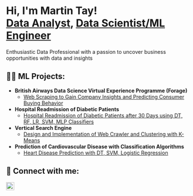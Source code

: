<h1>Hi, I'm Martin Tay! <br/><a href="https://github.com/joshmadakor1">Data Analyst</a>, <a href="https://www.linkedin.com/in/joshmadakor/">Data Scientist/ML Engineer</a></h1><p>Enthusiastic Data Professional with a passion to uncover business opportunities with data and insights</p>

<h2>👨‍💻 ML Projects:</h2>

- <b>British Airways Data Science Virtual Experience Programme (Forage)</b>
  - [Web Scraping to Gain Company Insights and Predicting Consumer Buying Behavior](https://github.com/joshmadakor1/Algorithms-Practice)
- <b>Hospital Readmission of Diabetic Patients</b>
  - [Hospital Readmission of Diabetic Patients after 30 Days using DT, RF, LR, SVM, MLP Classifiers](https://github.com/joshmadakor1/4chan-Image-Analysis-Middleware-C964)
- <b>Vertical Search Engine</b>
  - [Design and Implementation of Web Crawler and Clustering with K-Means](https://github.com/joshmadakor1/Sentinel-Lab)
- <b>Prediction of Cardiovascular Disease with Classification Algorithms</b>
  - [Heart Disease Prediction with DT, SVM, Logistic Regression](https://github.com/joshmadakor1/EncrypterPOC)


<h2> 🤳 Connect with me:</h2>


[<img align="left" alt="JoshMadakor | LinkedIn" width="22px" src="https://cdn.jsdelivr.net/npm/simple-icons@v3/icons/linkedin.svg" />][linkedin]


[linkedin]: https://linkedin.com/in/joshmadakor

<!--
**joshmadakor1/joshmadakor1** is a ✨ _special_ ✨ repository because its `README.md` (this file) appears on your GitHub profile.

Here are some ideas to get you started:

- 🔭 I’m currently working on ...
- 🌱 I’m currently learning AWS Cloud Computing
- 👯 I’m looking to collaborate on ...
- 🤔 I’m looking for help with ...
- 💬 Ask me about ...
- 📫 How to reach me: ...
- 😄 Pronouns: ...
- ⚡ Fun fact: ...
-->
